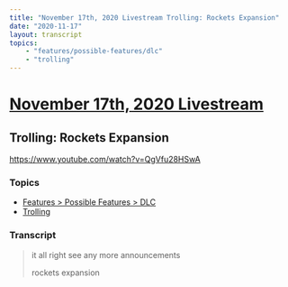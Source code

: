 ```yaml
---
title: "November 17th, 2020 Livestream Trolling: Rockets Expansion"
date: "2020-11-17"
layout: transcript
topics:
    - "features/possible-features/dlc"
    - "trolling"
---
```

# [November 17th, 2020 Livestream](../2020-11-17.md)
## Trolling: Rockets Expansion
https://www.youtube.com/watch?v=QgVfu28HSwA

### Topics
* [Features > Possible Features > DLC](../topics/features/possible-features/dlc.md)
* [Trolling](../topics/trolling.md)

### Transcript

> it all right see any more announcements
>
> rockets expansion
>
